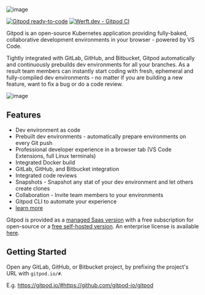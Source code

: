 
![image](https://user-images.githubusercontent.com/372735/89756447-d76e1000-dae2-11ea-8f34-29048130a1ba.png)

[![Gitpod ready-to-code](https://img.shields.io/badge/Gitpod-ready--to--code-blue?logo=gitpod)](https://gitpod.io/from-referrer/)
[![Werft.dev - Gitpod CI](https://img.shields.io/badge/Werft.dev-CI--builds-green)](https://werft.gitpod-dev.com/)

Gitpod is an open-source Kubernetes application providing fully-baked, collaborative development environments in your browser - powered by VS Code. 

Tightly integrated with GitLab, GitHub, and Bitbucket, Gitpod automatically and continuously prebuilds dev environments for all your branches. As a result team members can instantly start coding with fresh, ephemeral and fully-compiled dev environments - no matter if you are building a new feature, want to fix a bug or do a code review.

![image](https://user-images.githubusercontent.com/372735/90360227-6fc44180-e05b-11ea-8f66-71e96a836d78.png)

## Features

 - Dev environment as code
 - Prebuilt dev environments - automatically prepare environments on every Git push
 - Professional developer experience in a browser tab (VS Code Extensions, full Linux terminals)
 - Integrated Docker build
 - GitLab, GitHub, and Bitbucket integration
 - Integrated code reviews
 - Snapshots - Snapshot any stat of your dev environment and let others create clones
 - Collaboration - Invite team members to your environments
 - Gitpod CLI to automate your experience
 - [learn more](https://www.gitpod.io/features/)

Gitpod is provided as a [managed Saas version](https://gitpod.io) with a free subscription for open-source or a [free self-hosted version](https://www.gitpod.io/self-hosted/). An enterprise license is available [here](https://www.gitpod.io/self-hosted/).

## Getting Started

Open any GitLab, GitHub, or Bitbucket project, by prefixing the project's URL with `gitpod.io/#`. 

E.g. https://gitpod.io/#https://github.com/gitpod-io/gitpod
